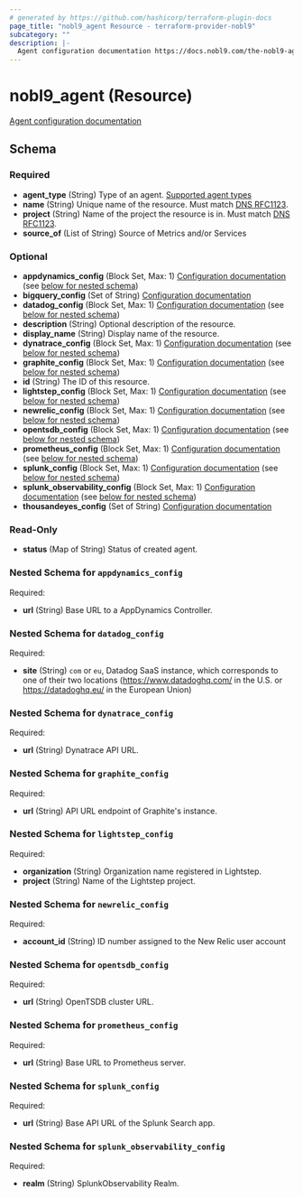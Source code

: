 ```yaml
---
# generated by https://github.com/hashicorp/terraform-plugin-docs
page_title: "nobl9_agent Resource - terraform-provider-nobl9"
subcategory: ""
description: |-
  Agent configuration documentation https://docs.nobl9.com/the-nobl9-agent
---
```


# nobl9_agent (Resource)

[Agent configuration documentation](https://docs.nobl9.com/the-nobl9-agent)



<!-- schema generated by tfplugindocs -->
## Schema

### Required

- **agent_type** (String) Type of an agent. [Supported agent types](https://docs.nobl9.com/the-nobl9-agent)
- **name** (String) Unique name of the resource. Must match [DNS RFC1123](https://kubernetes.io/docs/concepts/overview/working-with-objects/names/#names).
- **project** (String) Name of the project the resource is in. Must match [DNS RFC1123](https://kubernetes.io/docs/concepts/overview/working-with-objects/names/#names).
- **source_of** (List of String) Source of Metrics and/or Services

### Optional

- **appdynamics_config** (Block Set, Max: 1) [Configuration documentation](https://docs.nobl9.com/Sources/appdynamics#appdynamics-agent) (see [below for nested schema](#nestedblock--appdynamics_config))
- **bigquery_config** (Set of String) [Configuration documentation](https://docs.nobl9.com/Sources/bigquery#bigquery-agent)
- **datadog_config** (Block Set, Max: 1) [Configuration documentation](https://docs.nobl9.com/Sources/datadog#datadog-agent) (see [below for nested schema](#nestedblock--datadog_config))
- **description** (String) Optional description of the resource.
- **display_name** (String) Display name of the resource.
- **dynatrace_config** (Block Set, Max: 1) [Configuration documentation](https://docs.nobl9.com/Sources/dynatrace#dynatrace-agent) (see [below for nested schema](#nestedblock--dynatrace_config))
- **graphite_config** (Block Set, Max: 1) [Configuration documentation](https://docs.nobl9.com/Sources/graphite#graphite-agent) (see [below for nested schema](#nestedblock--graphite_config))
- **id** (String) The ID of this resource.
- **lightstep_config** (Block Set, Max: 1) [Configuration documentation](https://docs.nobl9.com/Sources/lightstep#lightstep-agent) (see [below for nested schema](#nestedblock--lightstep_config))
- **newrelic_config** (Block Set, Max: 1) [Configuration documentation](https://docs.nobl9.com/Sources/new-relic#new-relic-agent) (see [below for nested schema](#nestedblock--newrelic_config))
- **opentsdb_config** (Block Set, Max: 1) [Configuration documentation](https://docs.nobl9.com/Sources/opentsdb#opentsdb-agent) (see [below for nested schema](#nestedblock--opentsdb_config))
- **prometheus_config** (Block Set, Max: 1) [Configuration documentation](https://docs.nobl9.com/Sources/prometheus#prometheus-agent) (see [below for nested schema](#nestedblock--prometheus_config))
- **splunk_config** (Block Set, Max: 1) [Configuration documentation](https://docs.nobl9.com/Sources/splunk#splunk-agent) (see [below for nested schema](#nestedblock--splunk_config))
- **splunk_observability_config** (Block Set, Max: 1) [Configuration documentation](https://docs.nobl9.com/Sources/splunk#splunk-agent-observability) (see [below for nested schema](#nestedblock--splunk_observability_config))
- **thousandeyes_config** (Set of String) [Configuration documentation](https://docs.nobl9.com/Sources/thousandeyes#thousandeyes-agent)

### Read-Only

- **status** (Map of String) Status of created agent.

<a id="nestedblock--appdynamics_config"></a>
### Nested Schema for `appdynamics_config`

Required:

- **url** (String) Base URL to a AppDynamics Controller.


<a id="nestedblock--datadog_config"></a>
### Nested Schema for `datadog_config`

Required:

- **site** (String) `com` or `eu`, Datadog SaaS instance, which corresponds to one of their two locations (https://www.datadoghq.com/ in the U.S. or https://datadoghq.eu/ in the European Union)


<a id="nestedblock--dynatrace_config"></a>
### Nested Schema for `dynatrace_config`

Required:

- **url** (String) Dynatrace API URL.


<a id="nestedblock--graphite_config"></a>
### Nested Schema for `graphite_config`

Required:

- **url** (String) API URL endpoint of Graphite's instance.


<a id="nestedblock--lightstep_config"></a>
### Nested Schema for `lightstep_config`

Required:

- **organization** (String) Organization name registered in Lightstep.
- **project** (String) Name of the Lightstep project.


<a id="nestedblock--newrelic_config"></a>
### Nested Schema for `newrelic_config`

Required:

- **account_id** (String) ID number assigned to the New Relic user account


<a id="nestedblock--opentsdb_config"></a>
### Nested Schema for `opentsdb_config`

Required:

- **url** (String) OpenTSDB cluster URL.


<a id="nestedblock--prometheus_config"></a>
### Nested Schema for `prometheus_config`

Required:

- **url** (String) Base URL to Prometheus server.


<a id="nestedblock--splunk_config"></a>
### Nested Schema for `splunk_config`

Required:

- **url** (String) Base API URL of the Splunk Search app.


<a id="nestedblock--splunk_observability_config"></a>
### Nested Schema for `splunk_observability_config`

Required:

- **realm** (String) SplunkObservability Realm.
